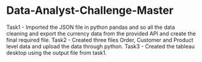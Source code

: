 # Data-Analyst-Challenge-Master

Task1 - Imported the JSON file in python pandas and so all the data cleaning and export the currency data from the provided API and create the final required file. 
Task2 - Created three files Order, Customer and Product level data and upload the data through python. 
Task3 - Created the tableau desktop using the output file from task1.
